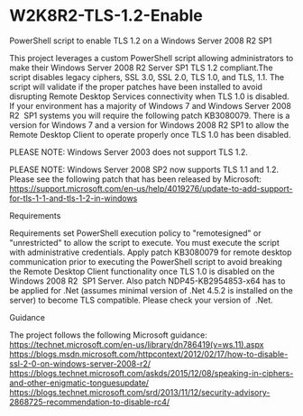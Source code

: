 # W2K8R2-TLS-1.2-Enable
PowerShell script to enable TLS 1.2 on a Windows Server 2008 R2 SP1

This project leverages a custom PowerShell script allowing administrators to make their Windows Server 2008 R2 Server SP1 TLS 1.2 compliant.The script disables legacy ciphers, SSL 3.0, SSL 2.0, TLS 1.0, and TLS, 1.1. The script will validate if the proper patches have been installed to avoid disrupting Remote Desktop Services connectivity when TLS 1.0 is disabled.
If your environment has a majority of Windows 7 and Windows Server 2008 R2  SP1 systems you will require the following patch KB3080079. There is a version for Windows 7 and a version for Windows 2008 R2 SP1 to allow the Remote Desktop Client to operate properly once TLS 1.0 has been disabled.

PLEASE NOTE: Windows Server 2003 does not support TLS 1.2.

PLEASE NOTE: Windows Server 2008 SP2 now supports TLS 1.1 and 1.2. Please see the following patch that has been released by Microsoft:
https://support.microsoft.com/en-us/help/4019276/update-to-add-support-for-tls-1-1-and-tls-1-2-in-windows 

Requirements

Requirements set PowerShell execution policy to "remotesigned" or "unrestricted" to allow the script to execute. You must execute the script with administrative credentials.
Apply patch KB3080079 for remote desktop communication prior to executing the PowerShell script to avoid breaking the Remote Desktop Client functionality once TLS 1.0 is disabled on the Windows 2008 R2  SP1 Server.
Also patch NDP45-KB2954853-x64 has to be applied for .Net (assumes minimal version of .Net 4.5.2 is installed on the server) to become TLS compatible. Please check your version of  .Net.

Guidance

The project follows the following Microsoft guidance:
https://technet.microsoft.com/en-us/library/dn786419(v=ws.11).aspx 
https://blogs.msdn.microsoft.com/httpcontext/2012/02/17/how-to-disable-ssl-2-0-on-windows-server-2008-r2/ 
https://blogs.technet.microsoft.com/askds/2015/12/08/speaking-in-ciphers-and-other-enigmatic-tonguesupdate/ 
https://blogs.technet.microsoft.com/srd/2013/11/12/security-advisory-2868725-recommendation-to-disable-rc4/
